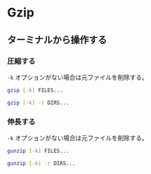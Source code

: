 # Gzip

## ターミナルから操作する

### 圧縮する

`-k` オプションがない場合は元ファイルを削除する。

```sh
gzip [-k] FILES...

gzip [-k] -r DIRS...
```

### 伸長する

`-k` オプションがない場合は元ファイルを削除する。

```sh
gunzip [-k] FILES...

gunzip [-k] -r DIRS...
```
